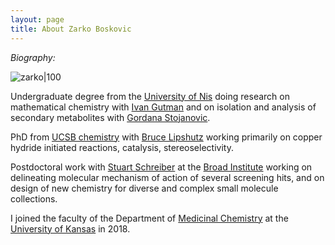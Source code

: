 ```yaml
---
layout: page
title: About Zarko Boskovic
---
```

*Biography:* 

![zarko|100](/_assets/zarko.JPG)

Undergraduate degree from the [University of Nis](https://www.ni.ac.rs/en/) doing research on mathematical chemistry with [Ivan Gutman](https://www.pmf.kg.ac.rs/gutman/) and on isolation and analysis of secondary metabolites with [Gordana Stojanovic](http://tesla.pmf.ni.ac.rs/people/hemija/gocas/CVGocaS.htm).

PhD from [UCSB chemistry](chem.ucsb.edu) with [Bruce Lipshutz](https://lipshutz.chem.ucsb.edu/) working primarily on copper hydride initiated reactions, catalysis, stereoselectivity. 

Postdoctoral work with [Stuart Schreiber](https://www.broadinstitute.org/schreiber-lab) at the [Broad Institute](https://www.broadinstitute.org) working on delineating molecular mechanism of action of several screening hits, and on design of new chemistry for diverse and complex small molecule collections. 

I joined the faculty of the Department of [Medicinal Chemistry](https://medchem.ku.edu) at the [University of Kansas](https://ku.edu) in 2018. 
